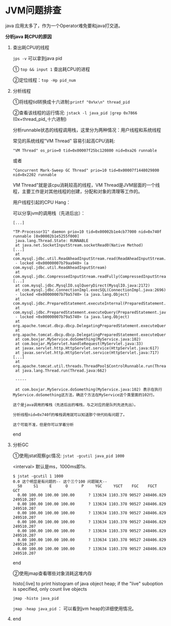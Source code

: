 # JVM问题排查

java 应用太多了，作为一个Operator难免要和java打交道。

**分析java 耗CPU的原因**

1. 查出耗CPU的线程

   `jps -v` 可以拿到java pid

   ① `top && input 1` 查出耗CPU的进程

   ②定位线程：`top -Hp pid_num`

2. 分析线程

   ①将线程tid转换成十六进制:`printf "0x%x\n" thread_pid`

   ②查看该线程的运行情况: `jstack -l java_pid |grep 0x7866` \(0x+thread\_pid\_十六进制\)

    分析runnable状态的线程调用栈，这里分为两种情况：用户线程和系统线程

   常见的系统线程"VM Thread" 容易引起高CPU消耗:

   `"VM Thread" os_prio=0 tid=0x00007f25bc120800 nid=0xa26 runnable`

   或者

   `"Concurrent Mark-Sweep GC Thread" prio=10 tid=0x00007f1448029800 nid=0x2202 runnable`

    VM Thread"就是该cpu消耗较高的线程，VM Thread是JVM层面的一个线程，主要工作是对其他线程的创建，分配和对象的清理等工作的。

   用户线程引起的CPU Hang：

   可以分享jvm的调用栈（先进后出）：

   ```text
   [...]
   ​
   "TP-Processor31" daemon prio=10 tid=0x00002b1e4cb77000 nid=0x740f runnable [0x00002b1e5255f000]
    java.lang.Thread.State: RUNNABLE
    at java.net.SocketInputStream.socketRead0(Native Method)
   [...]
    at com.mysql.jdbc.util.ReadAheadInputStream.read(ReadAheadInputStream.java:189)
    - locked <0x00000007b79aa940> (a com.mysql.jdbc.util.ReadAheadInputStream)
    at com.mysql.jdbc.CompressedInputStream.readFully(CompressedInputStream.java:296)
   [...]
    at com.mysql.jdbc.MysqlIO.sqlQueryDirect(MysqlIO.java:2172)
    at com.mysql.jdbc.ConnectionImpl.execSQL(ConnectionImpl.java:2696)
    - locked <0x00000007b79a5740> (a java.lang.Object)
    at com.mysql.jdbc.PreparedStatement.executeInternal(PreparedStatement.java:2105)
    at com.mysql.jdbc.PreparedStatement.executeQuery(PreparedStatement.java:2264)
    - locked <0x00000007b79a5740> (a java.lang.Object)
    at org.apache.tomcat.dbcp.dbcp.DelegatingPreparedStatement.executeQuery(DelegatingPreparedStatement.java:96)
    at org.apache.tomcat.dbcp.dbcp.DelegatingPreparedStatement.executeQuery(DelegatingPreparedStatement.java:96)
    at com.boxjar.MyService.doSomething(MyService.java:102)
    at com.boxjar.MyServlet.handleRequest(MyServlet.java:33)
    at javax.servlet.http.HttpServlet.service(HttpServlet.java:617)
    at javax.servlet.http.HttpServlet.service(HttpServlet.java:717)
   [...]
    at org.apache.tomcat.util.threads.ThreadPool$ControlRunnable.run(ThreadPool.java:690)
    at java.lang.Thread.run(Thread.java:662)
 
    -----
 
    at com.boxjar.MyService.doSomething(MyService.java:102) 表示在执行MyService.doSomething这方法，确这个方法在MyService这个类里面的102行。
   ​
   这个是java调用的堆栈（先进后出的堆栈，与之对应的是队列先进先出）。
   ​
   分析线程nid=0x740f的堆栈调用就可以知道那个块代码有问题了。
   ​
   这个可能不准，但是你可以学着分析
   ```

   end

3. 分析GC

   ①使用jstat观察gc情况: `jstat -gcutil java_pid 1000`

   &lt;interval&gt; 默认是ms，1000ms即1s.

   ```text
   $ jstat -gcutil 1 1000
   0.0 这个明显是有问题的-- 这个三个100 问题贼大--
     S0     S1     E      O      P     YGC     YGCT    FGC    FGCT     GCT   
     0.00 100.00 100.00 100.00      ? 133634 1103.378 90527 248406.829 249510.207
     0.00 100.00 100.00 100.00      ? 133634 1103.378 90527 248406.829 249510.207
     0.00 100.00 100.00 100.00      ? 133634 1103.378 90527 248406.829 249510.207
     0.00 100.00 100.00 100.00      ? 133634 1103.378 90527 248406.829 249510.207
     0.00 100.00 100.00 100.00      ? 133634 1103.378 90527 248406.829 249510.207
     0.00 100.00 100.00 100.00      ? 133634 1103.378 90527 248406.829 249510.207
     0.00 100.00 100.00 100.00      ? 133634 1103.378 90527 248406.829 249510.207
   ```

   end

    ②使用jmap查看哪些对象消耗这堆内存

    histo\[:live\] to print histogram of java object heap; if the "live" suboption is specified, only count live objects

    `jmap -histo java_pid`

   `jmap -heap java_pid` ： 可以看到jvm heap的详细使用情况。

4. end

